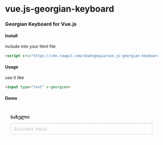 # vue.js-georgian-keyboard
### Georgian Keyboard for Vue.js

#### Install
include into your html file
```html
<script src="https://cdn.rawgit.com/shakogegia/vue.js-georgian-keyboard/master/vuejs_georgian_keyboard.js"></script>
```

#### Usage
use it like
```html
<input type="text" v-georgian>
```

#### Demo
![Alt Text](./demo.gif)